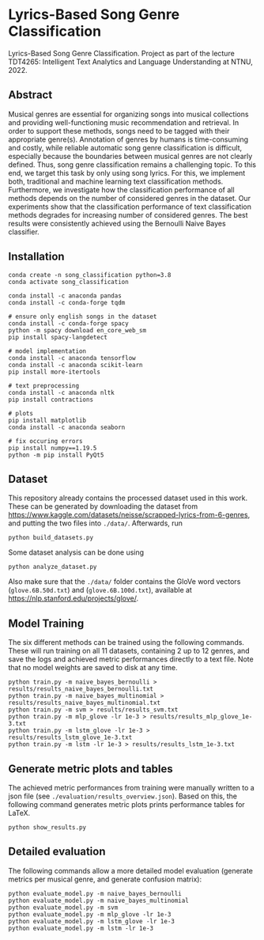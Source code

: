 # Lyrics-Based Song Genre Classification
Lyrics-Based Song Genre Classification. Project as part of the lecture TDT4265: Intelligent Text Analytics and Language Understanding at NTNU, 2022.

## Abstract
Musical genres are essential for organizing songs into musical collections and providing well-functioning music recommendation and retrieval. In order to support these methods, songs need to be tagged with their appropriate genre(s). Annotation of genres by humans is time-consuming and costly, while reliable automatic song genre classification is difficult, especially because the boundaries between musical genres are not clearly defined. Thus, song genre classification remains a challenging topic. To this end, we target this task by only using song lyrics. For this, we implement both, traditional and machine learning text classification methods. Furthermore, we investigate how the classification performance of all methods depends on the number of considered genres in the dataset. Our experiments show that the classification performance of text classification methods degrades for increasing number of considered genres. The best results were consistently achieved using the Bernoulli Naive Bayes classifier.

## Installation
```
conda create -n song_classification python=3.8
conda activate song_classification

conda install -c anaconda pandas 
conda install -c conda-forge tqdm 

# ensure only english songs in the dataset
conda install -c conda-forge spacy
python -m spacy download en_core_web_sm
pip install spacy-langdetect

# model implementation
conda install -c anaconda tensorflow
conda install -c anaconda scikit-learn 
pip install more-itertools

# text preprocessing
conda install -c anaconda nltk 
pip install contractions

# plots
pip install matplotlib
conda install -c anaconda seaborn 

# fix occuring errors
pip install numpy==1.19.5
python -m pip install PyQt5
```

## Dataset
This repository already contains the processed dataset used in this work. These can be generated by downloading the dataset from https://www.kaggle.com/datasets/neisse/scrapped-lyrics-from-6-genres, and putting the two files into `./data/`. Afterwards, run 
```
python build_datasets.py
```

Some dataset analysis can be done using 
```
python analyze_dataset.py
```

Also make sure that the `./data/` folder contains the GloVe word vectors (`glove.6B.50d.txt`) and (`glove.6B.100d.txt`), available at https://nlp.stanford.edu/projects/glove/.


## Model Training
The six different methods can be trained using the following commands. These will run training on all 11 datasets, containing 2 up to 12 genres, and save the logs and achieved metric performances directly to a text file. Note that no model weights are saved to disk at any time.

```
python train.py -m naive_bayes_bernoulli > results/results_naive_bayes_bernoulli.txt
python train.py -m naive_bayes_multinomial > results/results_naive_bayes_multinomial.txt
python train.py -m svm > results/results_svm.txt
python train.py -m mlp_glove -lr 1e-3 > results/results_mlp_glove_1e-3.txt
python train.py -m lstm_glove -lr 1e-3 > results/results_lstm_glove_1e-3.txt
python train.py -m lstm -lr 1e-3 > results/results_lstm_1e-3.txt
```

## Generate metric plots and tables
The achieved metric performances from training were manually written to a json file (see `./evaluation/results_overview.json`). Based on this, the following command generates metric plots prints performance tables for LaTeX.
```
python show_results.py
```

## Detailed evaluation
The following commands allow a more detailed model evaluation (generate metrics per musical genre, and generate confusion matrix):
```
python evaluate_model.py -m naive_bayes_bernoulli
python evaluate_model.py -m naive_bayes_multinomial
python evaluate_model.py -m svm 
python evaluate_model.py -m mlp_glove -lr 1e-3
python evaluate_model.py -m lstm_glove -lr 1e-3
python evaluate_model.py -m lstm -lr 1e-3
```



